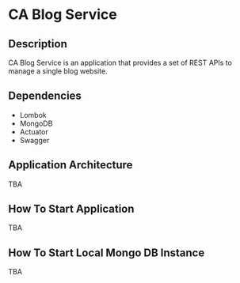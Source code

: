 # CA Blog Service 

## Description

CA Blog Service is an application that provides a set of REST APIs to manage a single blog website.

## Dependencies

- Lombok
- MongoDB
- Actuator
- Swagger

## Application Architecture

TBA

## How To Start Application

TBA

## How To Start Local Mongo DB Instance

TBA
